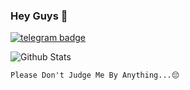 ### Hey Guys 🙂
[![telegram badge](https://img.shields.io/badge/Aadhi-30302f?style=flat&logo=telegram)](https://t.me/Aadhi011)

<!-- ![Hits](https://hits.seeyoufarm.com/api/count/incr/badge.svg?url=https://telegram.me/Aadhi011)

- 🛩 Instrested in Coding 😁
- 📚 Still Studiying..😄
- ⚡ fact: I am Noob😌
- 🔭 I’m currently studying ...
- 🌱 I’m currently wasting time ...
- 👯 I’m looking to collaborate nothing ...
- 💬 Don't ask me nothing...

- 📫 How to reach me: Telegram - [@Aadhi011](https://telegram.me/Aadhi011)-->

![Github Stats](https://github-readme-stats.vercel.app/api?username=Aadhi000&show_icons=true&include_all_commits=true&cache_seconds=86400&theme=radica)
<br>
    
```
Please Don't Judge Me By Anything...😔
```

